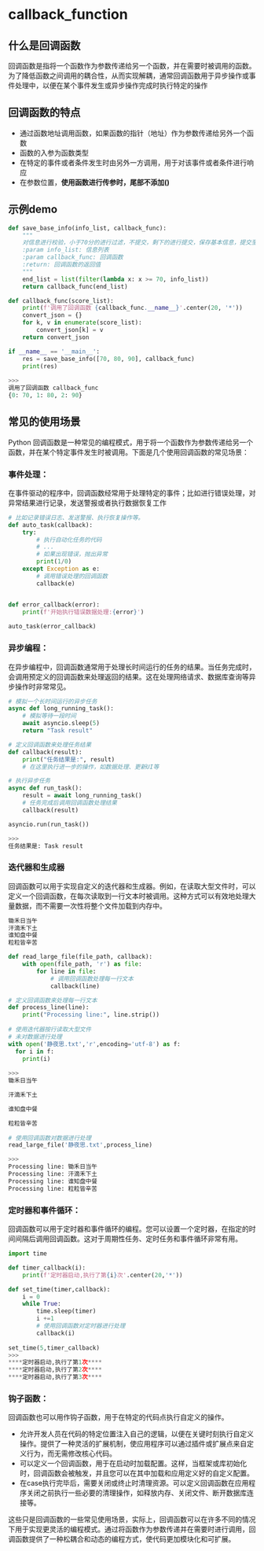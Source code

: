 # callback_function

## 什么是回调函数

回调函数是指将一个函数作为参数传递给另一个函数，并在需要时被调用的函数。为了降低函数之间调用的耦合性，从而实现解耦，通常回调函数用于异步操作或事件处理中，以便在某个事件发生或异步操作完成时执行特定的操作

## 回调函数的特点

- 通过函数地址调用函数，如果函数的指针（地址）作为参数传递给另外一个函数
- 函数的入参为函数类型
- 在特定的事件或者条件发生时由另外一方调用，用于对该事件或者条件进行响应
- 在参数位置，**使用函数进行传参时，尾部不添加()**

## 示例demo

```python 
def save_base_info(info_list, callback_func):
    """
    对信息进行校验，小于70分的进行过滤，不提交，剩下的进行提交，保存基本信息，提交至审批流
    :param info_list: 信息列表
    :param callback_func: 回调函数
    :return: 回调函数的返回值
    """
    end_list = list(filter(lambda x: x >= 70, info_list))
    return callback_func(end_list)

def callback_func(score_list):
    print(f'调用了回调函数 {callback_func.__name__}'.center(20, '*'))
    convert_json = {}
    for k, v in enumerate(score_list):
        convert_json[k] = v
    return convert_json

if __name__ == '__main__':
    res = save_base_info([70, 80, 90], callback_func)
    print(res)
    
>>>
调用了回调函数 callback_func
{0: 70, 1: 80, 2: 90}
```

## 常见的使用场景

Python 回调函数是一种常见的编程模式，用于将一个函数作为参数传递给另一个函数，并在某个特定事件发生时被调用。下面是几个使用回调函数的常见场景：

### 事件处理：

在事件驱动的程序中，回调函数经常用于处理特定的事件；比如进行错误处理，对异常结果进行记录，发送警报或者执行数据恢复工作

```python 
# 比如记录错误日志、发送警报、执行恢复操作等。
def auto_task(callback):
    try:
        # 执行自动化任务的代码
        # ...
        # 如果出现错误，抛出异常
        print(1/0)
    except Exception as e:
        # 调用错误处理的回调函数
        callback(e)


def error_callback(error):
    print(f'开始执行错误数据处理:{error}')
    
auto_task(error_callback)    
```

### 异步编程：

在异步编程中，回调函数通常用于处理长时间运行的任务的结果。当任务完成时，会调用预定义的回调函数来处理返回的结果。这在处理网络请求、数据库查询等异步操作时非常常见。

```python 
# 模拟一个长时间运行的异步任务
async def long_running_task():
    # 模拟等待一段时间
    await asyncio.sleep(5)
    return "Task result"

# 定义回调函数来处理任务结果
def callback(result):
    print("任务结果是:", result)
    # 在这里执行进一步的操作，如数据处理、更新UI等

# 执行异步任务
async def run_task():
    result = await long_running_task()
    # 任务完成后调用回调函数处理结果
    callback(result)

asyncio.run(run_task())

>>>
任务结果是: Task result
```

### 迭代器和生成器

回调函数可以用于实现自定义的迭代器和生成器。例如，在读取大型文件时，可以定义一个回调函数，在每次读取到一行文本时被调用。这种方式可以有效地处理大量数据，而不需要一次性将整个文件加载到内存中。

```python 
锄禾日当午
汗滴禾下土
谁知盘中餐
粒粒皆辛苦

def read_large_file(file_path, callback):
    with open(file_path, 'r') as file:
        for line in file:
            # 调用回调函数处理每一行文本
            callback(line)

# 定义回调函数来处理每一行文本
def process_line(line):
    print("Processing line:", line.strip())
 
# 使用迭代器按行读取大型文件
# 未对数据进行处理
with open('静夜思.txt','r',encoding='utf-8') as f:
  for i in f:
    print(i)
    
>>>
锄禾日当午

汗滴禾下土

谁知盘中餐

粒粒皆辛苦
    
# 使用回调函数对数据进行处理       
read_large_file('静夜思.txt',process_line)

>>>
Processing line: 锄禾日当午
Processing line: 汗滴禾下土
Processing line: 谁知盘中餐
Processing line: 粒粒皆辛苦
```

### 定时器和事件循环：

回调函数可以用于定时器和事件循环的编程。您可以设置一个定时器，在指定的时间间隔后调用回调函数。这对于周期性任务、定时任务和事件循环非常有用。

```python
import time

def timer_callback(i):
    print(f'定时器启动,执行了第{i}次'.center(20,'*'))

def set_time(timer,callback):
    i = 0
    while True:
        time.sleep(timer)
        i +=1
        # 使用回调函数对定时器进行处理
        callback(i)
    
set_time(5,timer_callback)
>>>
****定时器启动,执行了第1次****
****定时器启动,执行了第2次****
****定时器启动,执行了第3次****
```

### 钩子函数：

回调函数也可以用作钩子函数，用于在特定的代码点执行自定义的操作。

- 允许开发人员在代码的特定位置注入自己的逻辑，以便在关键时刻执行自定义操作。提供了一种灵活的扩展机制，使应用程序可以通过插件或扩展点来自定义行为，而无需修改核心代码。
- 可以定义一个回调函数，用于在启动时加载配置。这样，当框架或库初始化时，回调函数会被触发，并且您可以在其中加载和应用定义好的自定义配置。
- 在case执行完毕后，需要关闭或终止时清理资源。可以定义回调函数在应用程序关闭之前执行一些必要的清理操作，如释放内存、关闭文件、断开数据库连接等。

这些只是回调函数的一些常见使用场景，实际上，回调函数可以在许多不同的情况下用于实现更灵活的编程模式。通过将函数作为参数传递并在需要时进行调用，回调函数提供了一种松耦合和动态的编程方式，使代码更加模块化和可扩展。